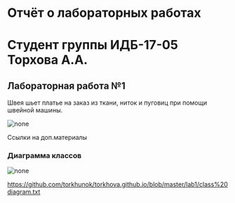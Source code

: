 # Отчёт о лабораторных работах
# Студент группы ИДБ-17-05 Торхова А.А.
## Лабораторная работа №1
Швея шьет платье на заказ из ткани, ниток и пуговиц при помощи швейной машины.

![none](https://github.com/torkhunok/torkhova.github.io/blob/master/lab1/model.png)

Ссылки на доп.материалы 

### Диаграмма классов
![none](https://github.com/torkhunok/torkhova.github.io/blob/master/lab1/class%20digram.png)

https://github.com/torkhunok/torkhova.github.io/blob/master/lab1/class%20diagram.txt
